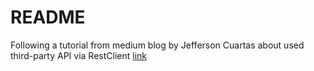 # README
Following a tutorial from medium blog by Jefferson Cuartas about used third-party API via RestClient
[link](https://jefferson-cuartas.medium.com/rails-backend-how-to-fetch-data-from-a-third-party-api-via-restclient-c6968e70d6f5)

